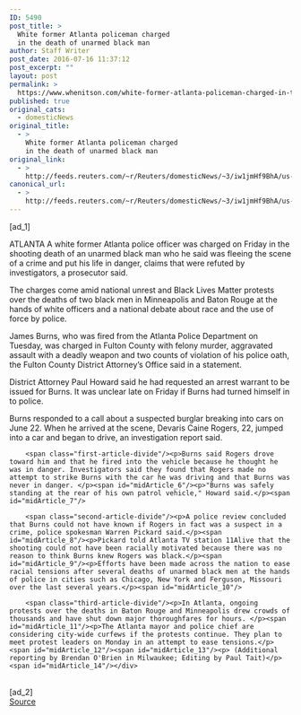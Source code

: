 ```yaml
---
ID: 5490
post_title: >
  White former Atlanta policeman charged
  in the death of unarmed black man
author: Staff Writer
post_date: 2016-07-16 11:37:12
post_excerpt: ""
layout: post
permalink: >
  https://www.whenitson.com/white-former-atlanta-policeman-charged-in-the-death-of-unarmed-black-man/
published: true
original_cats:
  - domesticNews
original_title:
  - >
    White former Atlanta policeman charged
    in the death of unarmed black man
original_link:
  - >
    http://feeds.reuters.com/~r/Reuters/domesticNews/~3/iw1jmHf9BhA/us-usa-police-atlanta-idUSKCN0ZW0AF
canonical_url:
  - >
    http://feeds.reuters.com/~r/Reuters/domesticNews/~3/iw1jmHf9BhA/us-usa-police-atlanta-idUSKCN0ZW0AF
---
```

 [ad_1]
<br><div id="articleText">
<span id="midArticle_start"/>

<span id="midArticle_0"/><span class="focusParagraph" readability="6"><p><span class="articleLocation">ATLANTA</span> A white former Atlanta police officer was charged on Friday in the shooting death of an unarmed black man who he said was fleeing the scene of a crime and put his life in danger, claims that were refuted by investigators, a prosecutor said.  </p></span><span id="midArticle_1"/><p>The charges come amid national unrest and Black Lives Matter protests over the deaths of two black men in Minneapolis and Baton Rouge at the hands of white officers and a national debate about race and the use of force by police.</p><span id="midArticle_2"/><p>James Burns, who was fired from the Atlanta Police Department on Tuesday, was charged in Fulton County with felony murder, aggravated assault with a deadly weapon and two counts of violation of his police oath, the Fulton County District Attorney’s Office said in a statement. </p><span id="midArticle_3"/><p>District Attorney Paul Howard said he had requested an arrest warrant to be issued for Burns. It was unclear late on Friday if Burns had turned himself in to police. </p><span id="midArticle_4"/><p>Burns responded to a call about a suspected burglar breaking into cars on June 22. When he arrived at the scene, Devaris Caine Rogers, 22, jumped into a car and began to drive, an investigation report said. </p><span id="midArticle_5"/>
        
        <span class="first-article-divide"/><p>Burns said Rogers drove toward him and that he fired into the vehicle because he thought he was in danger. Investigators said they found that Rogers made no attempt to strike Burns with the car he was driving and that Burns was never in danger. </p><span id="midArticle_6"/><p>"Burns was safely standing at the rear of his own patrol vehicle," Howard said.</p><span id="midArticle_7"/>
        
        <span class="second-article-divide"/><p>A police review concluded that Burns could not have known if Rogers in fact was a suspect in a crime, police spokesman Warren Pickard said.</p><span id="midArticle_8"/><p>Pickard told Atlanta TV station 11Alive that the shooting could not have been racially motivated because there was no reason to think Burns knew Rogers was black.</p><span id="midArticle_9"/><p>Efforts have been made across the nation to ease racial tensions after several deaths of unarmed black men at the hands of police in cities such as Chicago, New York and Ferguson, Missouri over the last several years.</p><span id="midArticle_10"/>
        
        <span class="third-article-divide"/><p>In Atlanta, ongoing protests over the deaths in Baton Rouge and Minneapolis drew crowds of thousands and have shut down major thoroughfares for hours. </p><span id="midArticle_11"/><p>The Atlanta mayor and police chief are considering city-wide curfews if the protests continue. They plan to meet protest leaders on Monday in an attempt to ease tensions.</p><span id="midArticle_12"/><span id="midArticle_13"/><p> (Additional reporting by Brendan O'Brien in Milwaukee; Editing by Paul Tait)</p><span id="midArticle_14"/></div>
<br>[ad_2]
<br><a href="http://feeds.reuters.com/~r/Reuters/domesticNews/~3/iw1jmHf9BhA/us-usa-police-atlanta-idUSKCN0ZW0AF">Source </a>